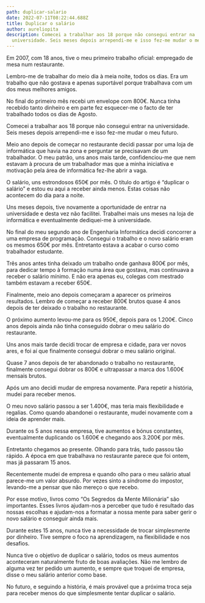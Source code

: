 ```yaml
---
path: duplicar-salario
date: 2022-07-11T08:22:44.688Z
title: Duplicar o salário
author: aureliopita
description: Comecei a trabalhar aos 18 porque não consegui entrar na
  universidade. Seis meses depois arrependi-me e isso fez-me mudar o meu futuro.
---
```



Em 2007, com 18 anos, tive o meu primeiro trabalho oficial: empregado de mesa num restaurante.

Lembro-me de trabalhar do meio dia à meia noite, todos os dias. Era um trabalho que não gostava e apenas suportável porque trabalhava com um dos meus melhores amigos.

No final do primeiro mês recebi um envelope com 800€. Nunca tinha recebido tanto dinheiro e em parte fez esquecer-me o facto de ter trabalhado todos os dias de Agosto.

Comecei a trabalhar aos 18 porque não consegui entrar na universidade. Seis meses depois arrependi-me e isso fez-me mudar o meu futuro.

Meio ano depois de começar no restaurante decidi passar por uma loja de informática que havia na zona e perguntar se precisavam de um trabalhador. O meu patrão, uns anos mais tarde, confidenciou-me que nem estavam à procura de um trabalhador mas que a minha iniciativa e motivação pela área de informática fez-lhe abrir a vaga.

O salário, uns estrondosos 650€ por mês. O título do artigo é “duplicar o salário” e estou eu aqui a receber ainda menos. Estas coisas não acontecem do dia para a noite.

Uns meses depois, tive novamente a oportunidade de entrar na universidade e desta vez não facilitei. Trabalhei mais uns meses na loja de informática e eventualmente dediquei-me à universidade.

No final do meu segundo ano de Engenharia Informática decidi concorrer a uma empresa de programação. Consegui o trabalho e o novo salário eram os mesmos 650€ por mês. Entretanto estava a acabar o curso como trabalhador estudante.

Três anos antes tinha deixado um trabalho onde ganhava 800€ por mês, para dedicar tempo à formação numa área que gostava, mas continuava a receber o salário mínimo. E não era apenas eu, colegas com mestrado também estavam a receber 650€.

Finalmente, meio ano depois começaram a aparecer os primeiros resultados. Lembro de começar a receber 800€ brutos quase 4 anos depois de ter deixado o trabalho no restaurante.

O próximo aumento levou-me para os 950€, depois para os 1.200€. Cinco anos depois ainda não tinha conseguido dobrar o meu salário do restaurante.

Uns anos mais tarde decidi trocar de empresa e cidade, para ver novos ares, e foi aí que finalmente consegui dobrar o meu salário original.

Quase 7 anos depois de ter abandonado o trabalho no restaurante, finalmente consegui dobrar os 800€ e ultrapassar a marca dos 1.600€ mensais brutos.

Após um ano decidi mudar de empresa novamente. Para repetir a história, mudei para receber menos.

O meu novo salário passou a ser 1.400€, mas teria mais flexibilidade e regalias. Como quando abandonei o restaurante, mudei novamente com a ideia de aprender mais.

Durante os 5 anos nessa empresa, tive aumentos e bónus constantes, eventualmente duplicando os 1.600€ e chegando aos 3.200€ por mês.

Entretanto chegamos ao presente. Olhando para trás, tudo passou tão rápido. A época em que trabalhava no restaurante parece que foi ontem, mas já passaram 15 anos.

Recentemente mudei de empresa e quando olho para o meu salário atual parece-me um valor absurdo. Por vezes sinto a síndrome do impostor, levando-me a pensar que não mereço o que recebo.

Por esse motivo, livros como “Os Segredos da Mente Milionária” são importantes. Esses livros ajudam-nos a perceber que tudo é resultado das nossas escolhas e ajudam-nos a formatar a nossa mente para saber gerir o novo salário e conseguir ainda mais.

Durante estes 15 anos, nunca tive a necessidade de trocar simplesmente por dinheiro. Tive sempre o foco na aprendizagem, na flexibilidade e nos desafios. 

Nunca tive o objetivo de duplicar o salário, todos os meus aumentos aconteceram naturalmente fruto de boas avaliações. Não me lembro de alguma vez ter pedido um aumento, e sempre que troquei de empresa, disse o meu salário anterior como base.

No futuro, e seguindo a história, é mais provável que a próxima troca seja para receber menos do que simplesmente tentar duplicar o salário.